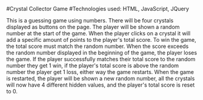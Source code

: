 #Crystal Collector Game
#Technologies used: HTML, JavaScript, JQuery

This is a guessing game using numbers.
There will be four crystals displayed as buttons on the page.
The player will be shown a random number at the start of the game.
When the player clicks on a crystal it will add a specific amount of points to the player's total score.
To win the game, the total score must match the random number. When the score exceeds the random number displayed in the beginning of the game, the player loses the game.
If the player successfully matches their total score to the random number they get 1 win, if the player's total score is above the random number the player get 1 loss, either way the game restarts.
When the game is restarted, the player will be shown a new random number, all the crystals will now have 4 different hidden values, and the player's total score is reset to 0.
